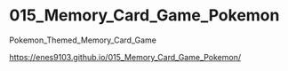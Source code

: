 # 015_Memory_Card_Game_Pokemon
Pokemon_Themed_Memory_Card_Game

https://enes9103.github.io/015_Memory_Card_Game_Pokemon/
